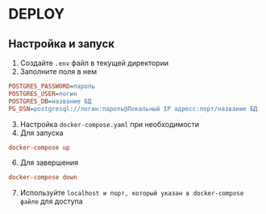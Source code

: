 # DEPLOY
## Настройка и запуск
1. Создайте `.env` файл в текущей директории
2. Заполните поля в нем
```ini
POSTGRES_PASSWORD=пароль
POSTGRES_USER=логин
POSTGRES_DB=название БД
PG_DSN=postgresql://логин:пароль@Локальный IP адресс:порт/название БД
```
3. Настройка `docker-compose.yaml` при необходимости
4. Для запуска
```ini
docker-compose up 
```
6. Для завершения
```ini
docker-compose down
```
7. Используйте `localhost и порт, который указан в docker-compose файле` для доступа
